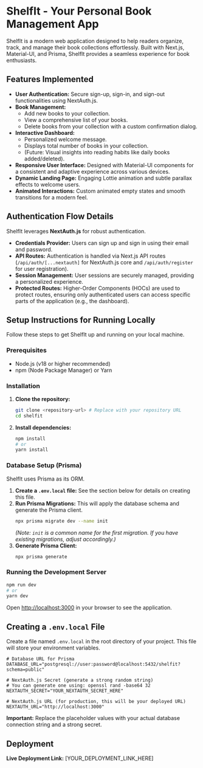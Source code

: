 # ShelfIt - Your Personal Book Management App

ShelfIt is a modern web application designed to help readers organize, track, and manage their book collections effortlessly. Built with Next.js, Material-UI, and Prisma, ShelfIt provides a seamless experience for book enthusiasts.

## Features Implemented

*   **User Authentication:** Secure sign-up, sign-in, and sign-out functionalities using NextAuth.js.
*   **Book Management:**
    *   Add new books to your collection.
    *   View a comprehensive list of your books.
    *   Delete books from your collection with a custom confirmation dialog.
*   **Interactive Dashboard:**
    *   Personalized welcome message.
    *   Displays total number of books in your collection.
    *   (Future: Visual insights into reading habits like daily books added/deleted).
*   **Responsive User Interface:** Designed with Material-UI components for a consistent and adaptive experience across various devices.
*   **Dynamic Landing Page:** Engaging Lottie animation and subtle parallax effects to welcome users.
*   **Animated Interactions:** Custom animated empty states and smooth transitions for a modern feel.

## Authentication Flow Details

ShelfIt leverages **NextAuth.js** for robust authentication.

*   **Credentials Provider:** Users can sign up and sign in using their email and password.
*   **API Routes:** Authentication is handled via Next.js API routes (`/api/auth/[...nextauth]` for NextAuth.js core and `/api/auth/register` for user registration).
*   **Session Management:** User sessions are securely managed, providing a personalized experience.
*   **Protected Routes:** Higher-Order Components (HOCs) are used to protect routes, ensuring only authenticated users can access specific parts of the application (e.g., the dashboard).

## Setup Instructions for Running Locally

Follow these steps to get ShelfIt up and running on your local machine.

### Prerequisites

*   Node.js (v18 or higher recommended)
*   npm (Node Package Manager) or Yarn

### Installation

1.  **Clone the repository:**
    ```bash
    git clone <repository-url> # Replace with your repository URL
    cd shelfit
    ```
2.  **Install dependencies:**
    ```bash
    npm install
    # or
    yarn install
    ```

### Database Setup (Prisma)

ShelfIt uses Prisma as its ORM.

1.  **Create a `.env.local` file:**
    See the section below for details on creating this file.
2.  **Run Prisma Migrations:**
    This will apply the database schema and generate the Prisma client.
    ```bash
    npx prisma migrate dev --name init
    ```
    *(Note: `init` is a common name for the first migration. If you have existing migrations, adjust accordingly.)*
3.  **Generate Prisma Client:**
    ```bash
    npx prisma generate
    ```

### Running the Development Server

```bash
npm run dev
# or
yarn dev
```

Open [http://localhost:3000](http://localhost:3000) in your browser to see the application.

## Creating a `.env.local` File

Create a file named `.env.local` in the root directory of your project. This file will store your environment variables.

```
# Database URL for Prisma
DATABASE_URL="postgresql://user:password@localhost:5432/shelfit?schema=public"

# NextAuth.js Secret (generate a strong random string)
# You can generate one using: openssl rand -base64 32
NEXTAUTH_SECRET="YOUR_NEXTAUTH_SECRET_HERE"

# NextAuth.js URL (for production, this will be your deployed URL)
NEXTAUTH_URL="http://localhost:3000"
```
**Important:** Replace the placeholder values with your actual database connection string and a strong secret.

## Deployment

**Live Deployment Link:** [YOUR_DEPLOYMENT_LINK_HERE]